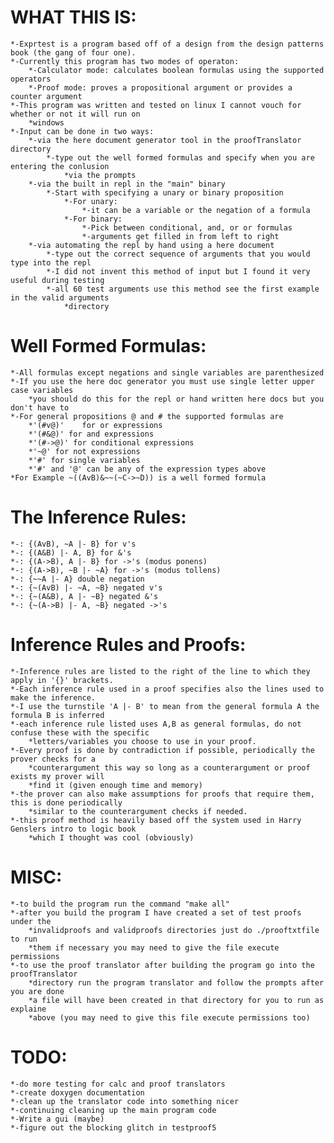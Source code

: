 # WHAT THIS IS:
	*-Exprtest is a program based off of a design from the design patterns book (the gang of four one).
	*-Currently this program has two modes of operaton:
		*-Calculator mode: calculates boolean formulas using the supported operators
		*-Proof mode: proves a propositional argument or provides a counter argument
	*-This program was written and tested on linux I cannot vouch for whether or not it will run on 
		*windows
	*-Input can be done in two ways:
		*-via the here document generator tool in the proofTranslator directory
			*-type out the well formed formulas and specify when you are entering the conlusion
				*via the prompts
		*-via the built in repl in the "main" binary
			*-Start with specifying a unary or binary proposition
				*-For unary:
					*-it can be a variable or the negation of a formula
				*-For binary:
					*-Pick between conditional, and, or or formulas
					*-arguments get filled in from left to right
		*-via automating the repl by hand using a here document
			*-type out the correct sequence of arguments that you would type into the repl
			*-I did not invent this method of input but I found it very useful during testing
			*-all 60 test arguments use this method see the first example in the valid arguments 
				*directory

# Well Formed Formulas:
	*-All formulas except negations and single variables are parenthesized
	*-If you use the here doc generator you must use single letter upper case variables
		*you should do this for the repl or hand written here docs but you don't have to
	*-For general propositions @ and # the supported formulas are
		*'(#v@)'	for or expressions
		*'(#&@)' for and expressions
		*'(#->@)' for conditional expressions
		*'~@' for not expressions
		*'#' for single variables
		*'#' and '@' can be any of the expression types above
	*For Example ~((AvB)&~~(~C->~D)) is a well formed formula

# The Inference Rules:
	*-: {(AvB), ~A |- B} for v's
	*-: {(A&B) |- A, B} for &'s
	*-: {(A->B), A |- B} for ->'s (modus ponens)
	*-: {(A->B), ~B |- ~A} for ->'s (modus tollens)
	*-: {~~A |- A} double negation
	*-: {~(AvB) |- ~A, ~B} negated v's
	*-: {~(A&B), A |- ~B} negated &'s
	*-: {~(A->B) |- A, ~B} negated ->'s

# Inference Rules and Proofs:
	*-Inference rules are listed to the right of the line to which they apply in '{}' brackets.
	*-Each inference rule used in a proof specifies also the lines used to make the inference.
	*-I use the turnstile 'A |- B' to mean from the general formula A the formula B is inferred
	*-each inference rule listed uses A,B as general formulas, do not confuse these with the specific
		*letters/variables you choose to use in your proof.
	*-Every proof is done by contradiction if possible, periodically the prover checks for a 
		*counterargument this way so long as a counterargument or proof exists my prover will 
		*find it (given enough time and memory)
	*-the prover can also make assumptions for proofs that require them, this is done periodically
		*similar to the counterargument checks if needed.
	*-this proof method is heavily based off the system used in Harry Genslers intro to logic book 
		*which I thought was cool (obviously)

# MISC:
	*-to build the program run the command "make all"
	*-after you build the program I have created a set of test proofs under the
		*invalidproofs and validproofs directories just do ./prooftxtfile to run 
		*them if necessary you may need to give the file execute permissions
	*-to use the proof translator after building the program go into the proofTranslator 
		*directory run the program translator and follow the prompts after you are done 
		*a file will have been created in that directory for you to run as explaine 
		*above (you may need to give this file execute permissions too)

# TODO:
	*-do more testing for calc and proof translators
	*-create doxygen documentation
	*-clean up the translator code into something nicer
	*-continuing cleaning up the main program code
	*-Write a gui (maybe)
	*-figure out the blocking glitch in testproof5
